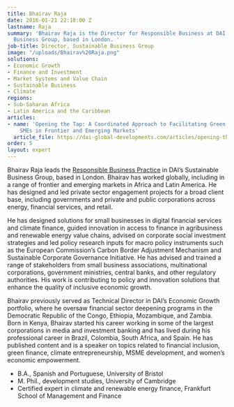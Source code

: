 ```yaml
---
title: Bhairav Raja
date: 2016-01-21 22:18:00 Z
lastname: Raja
summary: 'Bhairav Raja is the Director for Responsible Business at DAI’s Sustainable
  Business Group, based in London. '
job-title: Director, Sustainable Business Group
image: "/uploads/Bhairav%20Raja.png"
solutions:
- Economic Growth
- Finance and Investment
- Market Systems and Value Chain
- Sustainable Business
- Climate
regions:
- Sub-Saharan Africa
- Latin America and the Caribbean
articles:
- name: 'Opening the Tap: A Coordinated Approach to Facilitating Green Finance for
    SMEs in Frontier and Emerging Markets'
  article_file: https://dai-global-developments.com/articles/opening-the-tap-a-coordinated-approach-to-facilitating-green-finance-for-smes-in-frontier-and-emerging-markets
order: 5
layout: expert
---
```


Bhairav Raja leads the [Responsible Business Practice](https://www.dai.com/our-work/solutions/sustainable/responsible-business) in DAI’s Sustainable Business Group, based in London. Bhairav has worked globally, including in a range of frontier and emerging markets in Africa and Latin America. He has designed and led private sector engagement projects for a broad client base, including governments and private and public corporations across energy, financial services, and retail.

He has designed solutions for small businesses in digital financial services and climate finance, guided innovation in access to finance in agribusiness and renewable energy value chains, advised on corporate social investment strategies and led policy research inputs for macro policy instruments such as the European Commission’s Carbon Border Adjustment Mechanism and Sustainable Corporate Governance Initiative. He has advised and trained a range of stakeholders from small business associations, multinational corporations, government ministries, central banks, and other regulatory authorities. His work is contributing to policy and innovation solutions that enhance the quality of inclusive economic growth.

Bhairav previously served as Technical Director in DAI’s Economic Growth portfolio, where he oversaw financial sector deepening programs in the Democratic Republic of the Congo, Ethiopia, Mozambique, and Zambia.
Born in Kenya, Bhairav started his career working in some of the largest corporations in media and investment banking and has lived during his professional career in Brazil, Colombia, South Africa, and Spain. He has published content and is a speaker on topics related to financial inclusion, green finance, climate entrepreneurship, MSME development, and women’s economic empowerment.

* B.A., Spanish and Portuguese, University of Bristol
* M. Phil., development studies, University of Cambridge
* Certified expert in climate and renewable energy finance, Frankfurt School of Management and Finance